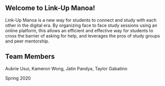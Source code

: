 ## Welcome to Link-Up Manoa!

Link-Up Manoa is a new way for students to connect and study with each other in the digital era. By organizing face to face study sessions using an online platform, this allows an efficient and effective way for students to cross the barrier of asking for help, and leverages the pros of study groups and peer mentorship.

## Team Members

Aubrie Usui, Kameron Wong, Jatin Pandya, Taylor Gabatino

Spring 2020
